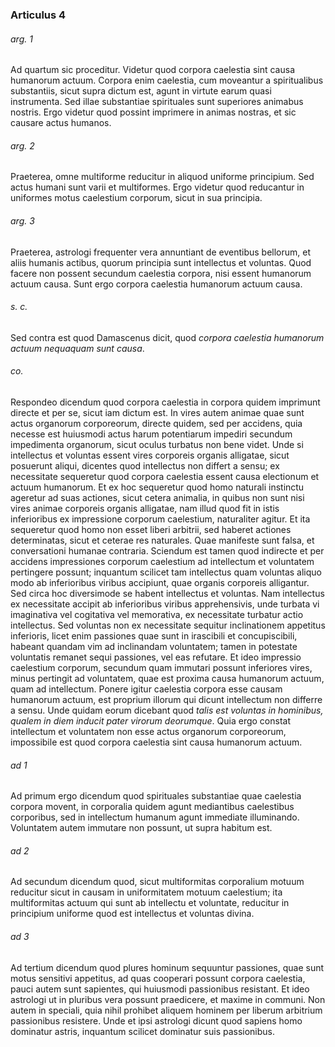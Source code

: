 ### Articulus 4

###### arg. 1
Ad quartum sic proceditur. Videtur quod corpora caelestia sint causa humanorum actuum. Corpora enim caelestia, cum moveantur a spiritualibus substantiis, sicut supra dictum est, agunt in virtute earum quasi instrumenta. Sed illae substantiae spirituales sunt superiores animabus nostris. Ergo videtur quod possint imprimere in animas nostras, et sic causare actus humanos.

###### arg. 2
Praeterea, omne multiforme reducitur in aliquod uniforme principium. Sed actus humani sunt varii et multiformes. Ergo videtur quod reducantur in uniformes motus caelestium corporum, sicut in sua principia.

###### arg. 3
Praeterea, astrologi frequenter vera annuntiant de eventibus bellorum, et aliis humanis actibus, quorum principia sunt intellectus et voluntas. Quod facere non possent secundum caelestia corpora, nisi essent humanorum actuum causa. Sunt ergo corpora caelestia humanorum actuum causa.

###### s. c.
Sed contra est quod Damascenus dicit, quod *corpora caelestia humanorum actuum nequaquam sunt causa*.

###### co.
Respondeo dicendum quod corpora caelestia in corpora quidem imprimunt directe et per se, sicut iam dictum est. In vires autem animae quae sunt actus organorum corporeorum, directe quidem, sed per accidens, quia necesse est huiusmodi actus harum potentiarum impediri secundum impedimenta organorum, sicut oculus turbatus non bene videt. Unde si intellectus et voluntas essent vires corporeis organis alligatae, sicut posuerunt aliqui, dicentes quod intellectus non differt a sensu; ex necessitate sequeretur quod corpora caelestia essent causa electionum et actuum humanorum. Et ex hoc sequeretur quod homo naturali instinctu ageretur ad suas actiones, sicut cetera animalia, in quibus non sunt nisi vires animae corporeis organis alligatae, nam illud quod fit in istis inferioribus ex impressione corporum caelestium, naturaliter agitur. Et ita sequeretur quod homo non esset liberi arbitrii, sed haberet actiones determinatas, sicut et ceterae res naturales. Quae manifeste sunt falsa, et conversationi humanae contraria. Sciendum est tamen quod indirecte et per accidens impressiones corporum caelestium ad intellectum et voluntatem pertingere possunt; inquantum scilicet tam intellectus quam voluntas aliquo modo ab inferioribus viribus accipiunt, quae organis corporeis alligantur. Sed circa hoc diversimode se habent intellectus et voluntas. Nam intellectus ex necessitate accipit ab inferioribus viribus apprehensivis, unde turbata vi imaginativa vel cogitativa vel memorativa, ex necessitate turbatur actio intellectus. Sed voluntas non ex necessitate sequitur inclinationem appetitus inferioris, licet enim passiones quae sunt in irascibili et concupiscibili, habeant quandam vim ad inclinandam voluntatem; tamen in potestate voluntatis remanet sequi passiones, vel eas refutare. Et ideo impressio caelestium corporum, secundum quam immutari possunt inferiores vires, minus pertingit ad voluntatem, quae est proxima causa humanorum actuum, quam ad intellectum. Ponere igitur caelestia corpora esse causam humanorum actuum, est proprium illorum qui dicunt intellectum non differre a sensu. Unde quidam eorum dicebant quod *talis est voluntas in hominibus, qualem in diem inducit pater virorum deorumque*. Quia ergo constat intellectum et voluntatem non esse actus organorum corporeorum, impossibile est quod corpora caelestia sint causa humanorum actuum.

###### ad 1
Ad primum ergo dicendum quod spirituales substantiae quae caelestia corpora movent, in corporalia quidem agunt mediantibus caelestibus corporibus, sed in intellectum humanum agunt immediate illuminando. Voluntatem autem immutare non possunt, ut supra habitum est.

###### ad 2
Ad secundum dicendum quod, sicut multiformitas corporalium motuum reducitur sicut in causam in uniformitatem motuum caelestium; ita multiformitas actuum qui sunt ab intellectu et voluntate, reducitur in principium uniforme quod est intellectus et voluntas divina.

###### ad 3
Ad tertium dicendum quod plures hominum sequuntur passiones, quae sunt motus sensitivi appetitus, ad quas cooperari possunt corpora caelestia, pauci autem sunt sapientes, qui huiusmodi passionibus resistant. Et ideo astrologi ut in pluribus vera possunt praedicere, et maxime in communi. Non autem in speciali, quia nihil prohibet aliquem hominem per liberum arbitrium passionibus resistere. Unde et ipsi astrologi dicunt quod sapiens homo dominatur astris, inquantum scilicet dominatur suis passionibus.

